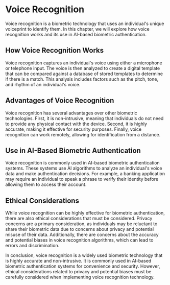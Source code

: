 Voice Recognition
==================================================

Voice recognition is a biometric technology that uses an individual's unique voiceprint to identify them. In this chapter, we will explore how voice recognition works and its use in AI-based biometric authentication.

How Voice Recognition Works
---------------------------

Voice recognition captures an individual's voice using either a microphone or telephone input. The voice is then analyzed to create a digital template that can be compared against a database of stored templates to determine if there is a match. This analysis includes factors such as the pitch, tone, and rhythm of an individual's voice.

Advantages of Voice Recognition
-------------------------------

Voice recognition has several advantages over other biometric technologies. First, it is non-intrusive, meaning that individuals do not need to provide any physical contact with the device. Second, it is highly accurate, making it effective for security purposes. Finally, voice recognition can work remotely, allowing for identification from a distance.

Use in AI-Based Biometric Authentication
----------------------------------------

Voice recognition is commonly used in AI-based biometric authentication systems. These systems use AI algorithms to analyze an individual's voice data and make authentication decisions. For example, a banking application may require an individual to speak a phrase to verify their identity before allowing them to access their account.

Ethical Considerations
----------------------

While voice recognition can be highly effective for biometric authentication, there are also ethical considerations that must be considered. Privacy concerns are a primary consideration, as individuals may be reluctant to share their biometric data due to concerns about privacy and potential misuse of their data. Additionally, there are concerns about the accuracy and potential biases in voice recognition algorithms, which can lead to errors and discrimination.

In conclusion, voice recognition is a widely used biometric technology that is highly accurate and non-intrusive. It is commonly used in AI-based biometric authentication systems for convenience and security. However, ethical considerations related to privacy and potential biases must be carefully considered when implementing voice recognition technology.
